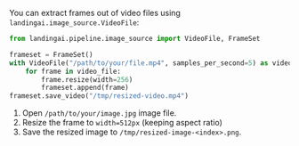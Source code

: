 You can extract frames out of video files using `landingai.image_source.VideoFile`:

```py
from landingai.pipeline.image_source import VideoFile, FrameSet

frameset = FrameSet()
with VideoFile("/path/to/your/file.mp4", samples_per_second=5) as video_file:
    for frame in video_file:
        frame.resize(width=256)
        frameset.append(frame)
frameset.save_video("/tmp/resized-video.mp4")
```

1. Open `/path/to/your/image.jpg` image file.
2. Resize the frame to `width=512px` (keeping aspect ratio)
3. Save the resized image to `/tmp/resized-image-<index>.png`.

